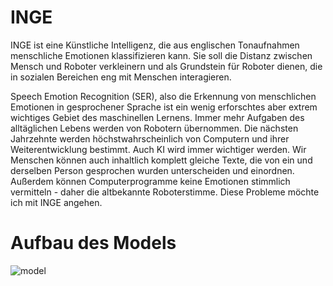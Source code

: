 # INGE

INGE ist eine Künstliche Intelligenz, die aus englischen Tonaufnahmen menschliche Emotionen klassifizieren kann. 
Sie soll die Distanz zwischen Mensch und Roboter verkleinern und als Grundstein für Roboter dienen, die in sozialen Bereichen eng mit Menschen interagieren. 

Speech Emotion Recognition (SER), also die Erkennung von menschlichen Emotionen in gesprochener Sprache ist ein wenig erforschtes aber extrem wichtiges Gebiet des maschinellen Lernens. Immer mehr Aufgaben des alltäglichen Lebens werden von Robotern übernommen. Die nächsten Jahrzehnte werden höchstwahrscheinlich von Computern und ihrer Weiterentwicklung bestimmt. Auch KI wird immer wichtiger werden.  Wir Menschen können auch inhaltlich komplett gleiche Texte, die von ein und derselben Person gesprochen wurden unterscheiden und einordnen. Außerdem können Computerprogramme keine Emotionen stimmlich vermitteln - daher die altbekannte Roboterstimme. Diese Probleme möchte ich mit INGE angehen. 


# Aufbau des Models

![model](https://user-images.githubusercontent.com/58531613/135910094-d3337ee0-05aa-4877-9b7f-28b6f18f5849.png)

